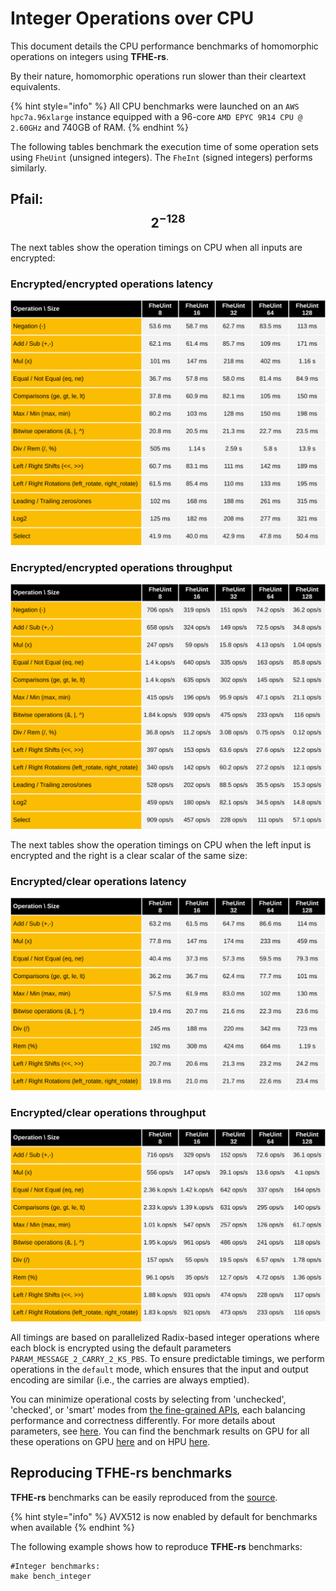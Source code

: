 # Integer Operations over CPU

This document details the CPU performance benchmarks of homomorphic operations on integers using **TFHE-rs**.

By their nature, homomorphic operations run slower than their cleartext equivalents.

{% hint style="info" %}
All CPU benchmarks were launched on an `AWS hpc7a.96xlarge` instance equipped with a 96-core `AMD EPYC 9R14 CPU @ 2.60GHz` and 740GB of RAM.
{% endhint %}

The following tables benchmark the execution time of some operation sets using `FheUint` (unsigned integers). The `FheInt` (signed integers) performs similarly.

## Pfail: $$2^{-128}$$

The next tables show the operation timings on CPU when all inputs are encrypted:

### Encrypted/encrypted operations latency

![](../../../.gitbook/assets/cpu-integer-benchmark-tuniform-2m128-ciphertext.svg)

### Encrypted/encrypted operations throughput

![](../../../.gitbook/assets/cpu-integer-benchmark-tuniform-2m128-ciphertext-throughput.svg)

The next tables show the operation timings on CPU when the left input is encrypted and the right is a clear scalar of the same size:

### Encrypted/clear operations latency

![](../../../.gitbook/assets/cpu-integer-benchmark-tuniform-2m128-plaintext.svg)

### Encrypted/clear operations throughput

![](../../../.gitbook/assets/cpu-integer-benchmark-tuniform-2m128-plaintext-throughput.svg)

All timings are based on parallelized Radix-based integer operations where each block is encrypted using the default parameters `PARAM_MESSAGE_2_CARRY_2_KS_PBS`. To ensure predictable timings, we perform operations in the `default` mode, which ensures that the input and output encoding are similar (i.e., the carries are always emptied).

You can minimize operational costs by selecting from 'unchecked', 'checked', or 'smart' modes from [the fine-grained APIs](../../../references/fine-grained-apis/quick-start.md), each balancing performance and correctness differently. For more details about parameters, see [here](../../../references/fine-grained-apis/shortint/parameters.md). You can find the benchmark results on GPU for all these operations on GPU [here](../../../getting-started/benchmarks/gpu/README.md) and on HPU [here](../../../configuration/hpu-acceleration/benchmark.md).

## Reproducing TFHE-rs benchmarks

**TFHE-rs** benchmarks can be easily reproduced from the [source](https://github.com/zama-ai/tfhe-rs).

{% hint style="info" %}
AVX512 is now enabled by default for benchmarks when available
{% endhint %}

The following example shows how to reproduce **TFHE-rs** benchmarks:

```shell
#Integer benchmarks:
make bench_integer
```
